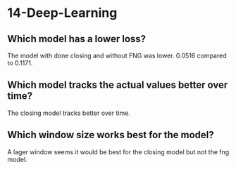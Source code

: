 # 14-Deep-Learning

## Which model has a lower loss?
The model with done closing and without FNG was lower. 0.0516 compared to 0.1171.

## Which model tracks the actual values better over time?
The closing model tracks better over time.


## Which window size works best for the model?
A lager window seems it would be best for the closing model but not the fng model.
